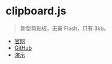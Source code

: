 # clipboard.js

> 新型剪贴板，无需 Flash，只有 3kb。

- [官网](https://clipboardjs.com/)
- [GitHub](https://github.com/zenorocha/clipboard.js)
- [演示](/demos_dist/clipboard.js ':target=_blank')
